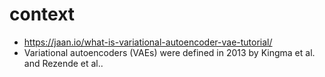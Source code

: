 # context

* https://jaan.io/what-is-variational-autoencoder-vae-tutorial/
* Variational autoencoders (VAEs) were defined in 2013 by Kingma et al. and
  Rezende et al..
